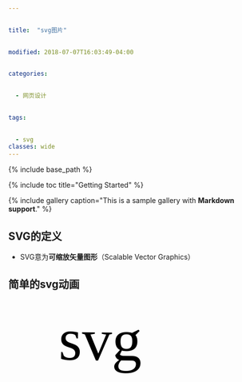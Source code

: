 ```yaml
---

 
title:  "svg图片"

 
modified: 2018-07-07T16:03:49-04:00

 
categories: 

 
  - 网页设计

 
tags:

 
  - svg
classes: wide
---
```


 


 
{% include base_path %}

 


 
{% include toc title="Getting Started" %}

{% include gallery caption="This is a sample gallery with **Markdown support**." %}

## SVG的定义  

- SVG意为**可缩放矢量图形**（Scalable Vector Graphics）

## 简单的svg动画


<svg width="500" height="500" xmlns="http://www.w3.org/2000/svg">
  <g> 
    <text font-family="microsoft yahei" font-size="120" y="120" x="100">svg</text>
    <animateTransform attributeName="transform" begin="0s" dur="10s" type="rotate" from="0 160 160" to="360 160 160" repeatCount="indefinite"/>
  </g>
</svg>